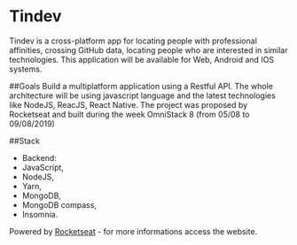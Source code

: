# Tindev

Tindev is a cross-platform app for locating people with professional affinities, crossing GitHub data, locating people who are interested in similar technologies. 
This application will be available for Web, Android and IOS systems.

##Goals
Build a multiplatform application using a Restful API. The whole architecture will be using javascript language and the latest technologies like NodeJS, ReacJS, React Native.
The project was proposed by Rocketseat and built during the week OmniStack 8 (from 05/08 to 09/08/2019)

##Stack
- Backend:
 - JavaScript,
 - NodeJS,
 - Yarn,
 - MongoDB,
 - MongoDB compass,
 - Insomnia.
 
 
 Powered by [Rocketseat](https://rocketseat.com.br) - for more informations access the website.
